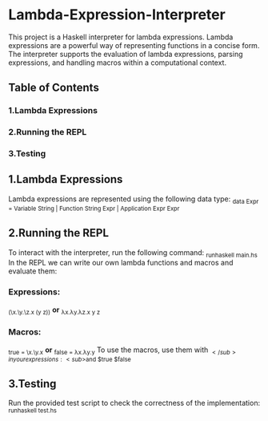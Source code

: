 # Lambda-Expression-Interpreter
This project is a Haskell interpreter for lambda expressions. Lambda expressions are a powerful way of representing functions in a concise form. The interpreter supports the evaluation of lambda expressions, parsing expressions, and handling macros within a computational context.

## Table of Contents
### 1.Lambda Expressions
### 2.Running the REPL
### 3.Testing

## 1.Lambda Expressions
Lambda expressions are represented using the following data type:
<sub>data Expr = Variable String
          | Function String Expr
          | Application Expr Expr</sub>

## 2.Running the REPL
To interact with the interpreter, run the following command:
<sub>runhaskell main.hs</sub>
In the REPL we can write our own lambda functions and macros and evaluate them:
### Expressions:
<sub>(\x.\y.\z.x (y z))</sub> **or** <sub>λx.λy.λz.x y z</sub>
### Macros:
<sub>true = \x.\y.x</sub> **or** <sub>false = λx.λy.y</sub>
To use the macros, use them with <sub>$</sub> in your expressions: <sub>$and $true $false</sub>

## 3.Testing
Run the provided test script to check the correctness of the implementation:
<sub>runhaskell test.hs</sub>
